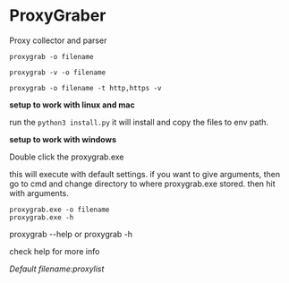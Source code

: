 # ProxyGraber
Proxy collector and parser

  	proxygrab -o filename
	
	proxygrab -v -o filename
  
	proxygrab -o filename -t http,https -v
  
**setup to work with linux and mac** 

run the `python3 install.py` it will install and copy the files to env path.

**setup to work with windows**

Double click the proxygrab.exe

this will execute with default settings. if you want to give arguments, then
go to cmd and change directory to where proxygrab.exe stored. then hit with arguments.

	proxygrab.exe -o filename
	proxygrab.exe -h


proxygrab --help or proxygrab -h

check help for more info

*Default filename:proxylist*
